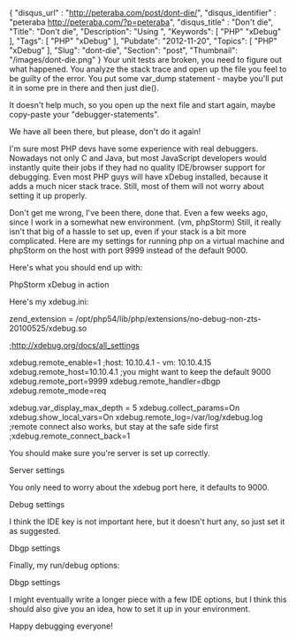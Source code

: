 {
	"disqus_url" : "http://peteraba.com/post/dont-die/",
	"disqus_identifier" : "peteraba http://peteraba.com/?p=peteraba",
	"disqus_title" : "Don't die",
	"Title": "Don't die",
	"Description": "Using ",
	"Keywords": [
		"PHP"
		"xDebug"
	],
	"Tags": [
		"PHP"
		"xDebug"
	],
	"Pubdate": "2012-11-20",
	"Topics": [
		"PHP"
		"xDebug"
	],
	"Slug": "dont-die",
	"Section": "post",
	"Thumbnail": "/images/dont-die.png"
}
Your unit tests are broken, you need to figure out what happened. You analyze the stack trace and open up the file you feel to be guilty of the error. You put some var_dump statement - maybe you'll put it in some pre in there and then just die().

It doesn't help much, so you open up the next file and start again, maybe copy-paste your "debugger-statements".

We have all been there, but please, don't do it again!

I'm sure most PHP devs have some experience with real debuggers. Nowadays not only C and Java, but most JavaScript developers would instantly quite their jobs if they had no quality IDE/browser support for debugging. Even most PHP guys will have xDebug installed, because it adds a much nicer stack trace. Still, most of them will not worry about setting it up properly.

Don't get me wrong, I've been there, done that. Even a few weeks ago, since I work in a somewhat new environment. (vm, phpStorm) Still, it really isn't that big of a hassle to set up, even if your stack is a bit more complicated. Here are my settings for running php on a virtual machine and phpStorm on the host with port 9999 instead of the default 9000.

Here's what you should end up with:

PhpStorm xDebug in action

 

Here's my xdebug.ini:

zend_extension = /opt/php54/lib/php/extensions/no-debug-non-zts-20100525/xdebug.so

;http://xdebug.org/docs/all_settings

xdebug.remote_enable=1
;host: 10.10.4.1 - vm: 10.10.4.15
xdebug.remote_host=10.10.4.1
;you might want to keep the default 9000
xdebug.remote_port=9999
xdebug.remote_handler=dbgp
xdebug.remote_mode=req

xdebug.var_display_max_depth = 5
xdebug.collect_params=On
xdebug.show_local_vars=On
xdebug.remote_log=/var/log/xdebug.log
;remote connect also works, but stay at the safe side first
;xdebug.remote_connect_back=1
 

You should make sure you're server is set up correctly.

Server settings

 

You only need to worry about the xdebug port here, it defaults to 9000.

Debug settings

 

I think the IDE key is not important here, but it doesn't hurt any, so just set it as suggested.

Dbgp settings

 

Finally, my run/debug options:

Dbgp settings

 

I might eventually write a longer piece with a few IDE options, but I think this should also give you an idea, how to set it up in your environment.

Happy debugging everyone!